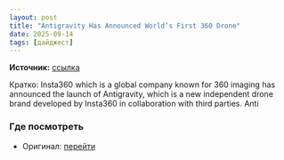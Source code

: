 ```yaml
---
layout: post
title: "Antigravity Has Announced World’s First 360 Drone"
date: 2025-09-14
tags: [дайджест]
---
```


**Источник:** [ссылка](https://www.lightstalking.com/antigravity-360-drone/)

Кратко: Insta360 which is a global company known for 360 imaging has announced the launch of Antigravity, which is a new independent drone brand developed by Insta360 in collaboration with third parties. Anti

### Где посмотреть
- Оригинал: [перейти]({link})
